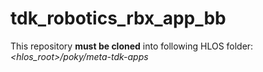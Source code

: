 # tdk_robotics_rbx_app_bb

This repository __must be cloned__ into following HLOS folder: _<hlos_root>/poky/meta-tdk-apps_
